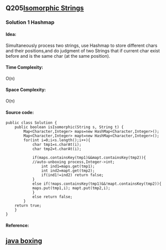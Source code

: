 ## Q205[Isomorphic Strings](https://leetcode.com/problems/isomorphic-strings/) 

### Solution 1 Hashmap 
#### Idea:
Simultaneously process two strings, use Hashmap to store different chars and their positions,and
do judgment of two Strings that if current char exist before and is the same char (at the same position).  
#### Time Complexity: 
O(n)
#### Space Complexity:
O(n)
#### Source code:
```
public class Solution {
    public boolean isIsomorphic(String s, String t) {
        Map<Character,Integer> maps=new HashMap<Character,Integer>();
        Map<Character,Integer> mapt=new HashMap<Character,Integer>();
        for(int i=0;i<s.length();i++){
            char tmp1=s.charAt(i);
            char tmp2=t.charAt(i);

            if(maps.containsKey(tmp1)&&mapt.containsKey(tmp2)){
            //auto-unboxing process,Integer->int;
                int ind1=maps.get(tmp1);
			    int ind2=mapt.get(tmp2);
                if(ind1!=ind2) return false;
            }
            else if(!maps.containsKey(tmp1)&&!mapt.containsKey(tmp2)){
            maps.put(tmp1,i); mapt.put(tmp2,i);
            }
            else return false;
        }
    return true;    
    }
}
```
#### Reference:
[java boxing](http://denverj.iteye.com/blog/745422)
---

